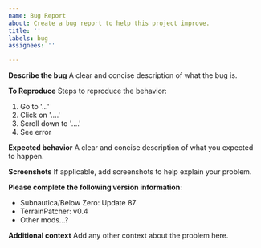 ```yaml
---
name: Bug Report
about: Create a bug report to help this project improve.
title: ''
labels: bug
assignees: ''

---
```


**Describe the bug**
A clear and concise description of what the bug is.

**To Reproduce**
Steps to reproduce the behavior:
1. Go to '...'
2. Click on '....'
3. Scroll down to '....'
4. See error

**Expected behavior**
A clear and concise description of what you expected to happen.

**Screenshots**
If applicable, add screenshots to help explain your problem.

**Please complete the following version information:**
 - Subnautica/Below Zero: Update 87
 - TerrainPatcher: v0.4
 - Other mods...?

**Additional context**
Add any other context about the problem here.
